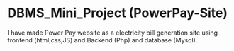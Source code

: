 # DBMS_Mini_Project (PowerPay-Site) 
I have made Power Pay website as a electricity bill generation site using frontend (html,css,JS) and Backend (Php) and database (Mysql).
